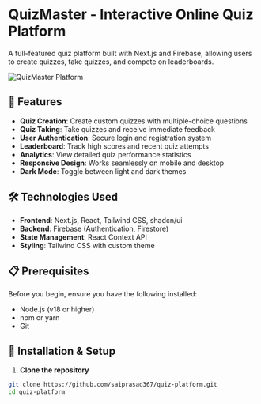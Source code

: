 # QuizMaster - Interactive Online Quiz Platform

A full-featured quiz platform built with Next.js and Firebase, allowing users to create quizzes, take quizzes, and compete on leaderboards.

![QuizMaster Platform](https://hebbkx1anhila5yf.public.blob.vercel-storage.com/image-PHnANobcJ284j6NEo45FhMczU7oDsu.png)

## 🚀 Features

- **Quiz Creation**: Create custom quizzes with multiple-choice questions
- **Quiz Taking**: Take quizzes and receive immediate feedback
- **User Authentication**: Secure login and registration system
- **Leaderboard**: Track high scores and recent quiz attempts
- **Analytics**: View detailed quiz performance statistics
- **Responsive Design**: Works seamlessly on mobile and desktop
- **Dark Mode**: Toggle between light and dark themes

## 🛠️ Technologies Used

- **Frontend**: Next.js, React, Tailwind CSS, shadcn/ui
- **Backend**: Firebase (Authentication, Firestore)
- **State Management**: React Context API
- **Styling**: Tailwind CSS with custom theme

## 📋 Prerequisites

Before you begin, ensure you have the following installed:
- Node.js (v18 or higher)
- npm or yarn
- Git

## 🔧 Installation & Setup

1. **Clone the repository**

```bash
git clone https://github.com/saiprasad367/quiz-platform.git
cd quiz-platform
